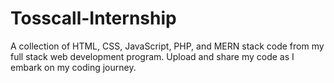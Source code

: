 # Tosscall-Internship
A collection of HTML, CSS, JavaScript, PHP, and MERN stack code from my full stack web development program. Upload and share my code as I embark on my coding journey.
